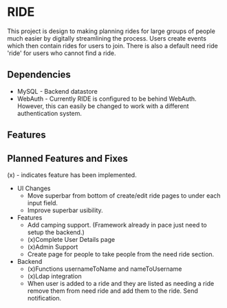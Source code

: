 RIDE
=============

This project is design to making planning rides for large groups of people much 
easier by digitally streamlining the process. Users create events which then 
contain rides for users to join. There is also a default need ride 'ride' for
users who cannot find a ride.

Dependencies
------------
* MySQL - Backend datastore
* WebAuth - Currently RIDE is configured to be behind WebAuth. However, this can 
easily be changed to work with a different authentication system.

Features
------------

Planned Features and Fixes
------------
(x) - indicates feature has been implemented.
* UI Changes
	* Move superbar from bottom of create/edit ride pages to under each input field.
	* Improve superbar usibility.
* Features
	* Add camping support. (Framework already in pace just need to setup the backend.)
	* (x)Complete User Details page 
	* (x)Admin Support
	* Create page for people to take people from the need ride section.
* Backend
	* (x)Functions usernameToName and nameToUsername
	* (x)Ldap integration
	* When user is added to a ride and they are listed as needing a ride remove them from need ride and add them to the ride. Send notification.
	
	